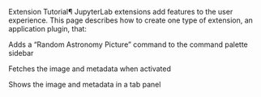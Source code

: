 Extension Tutorial¶
JupyterLab extensions add features to the user experience. This page describes how to create one type of extension, an application plugin, that:

Adds a “Random Astronomy Picture” command to the command palette sidebar

Fetches the image and metadata when activated

Shows the image and metadata in a tab panel

